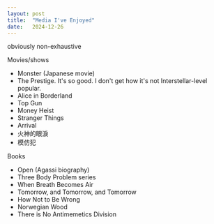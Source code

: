```yaml
---
layout: post
title:  "Media I've Enjoyed"
date:   2024-12-26
---
```


obviously non-exhaustive

<summary>Movies/shows</summary>

- Monster (Japanese movie)<br>
- The Prestige. It's so good. I don't get how it's not Interstellar-level popular.<br>
- Alice in Borderland<br>
- Top Gun<br>
- Money Heist<br>
- Stranger Things<br>
- Arrival<br>
- 火神的眼淚<br >
- 模仿犯<br>


<summary>Books</summary>

- Open (Agassi biography)<br>
- Three Body Problem series<br>
- When Breath Becomes Air<br>
- Tomorrow, and Tomorrow, and Tomorrow<br>
- How Not to Be Wrong<br>
- Norwegian Wood<br>
- There is No Antimemetics Division<br>



